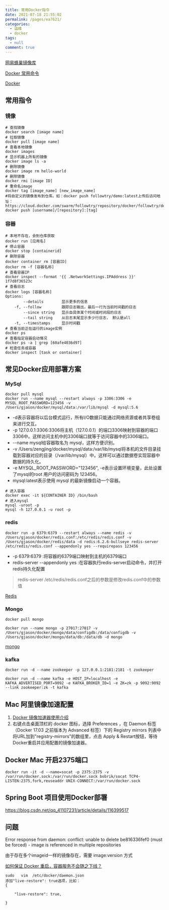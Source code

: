 ```yaml
---
title: 常用Docker指令
date: 2021-07-18 21:55:02
permalink: /pages/ea7621/
categories: 
  - 运维
  - docker
tags: 
  - null
comment: true
---
```

[网易蜂巢镜像库](https://c.163.com/hub#/m/home/)

[Docker 常用命令](http://www.cnblogs.com/HD/p/4806941.html)

[Docker](http://wiki.jikexueyuan.com/project/docker-technology-and-combat/)

## 常用指令

### 镜像

```shell
# 查找镜像
docker search [image name]
# 拉取镜像
docker pull [image name]
# 查看本地镜像
docker images
# 显示机器上所有的镜像
docker image ls -a  
# 删除镜像
docker image rm hello-world
# 删除镜像
docker rmi [image ID]
# 重命名image
docker tag [image_name] [new_image_name]
#将自定义的镜像发布到仓库。如：docker push followtry/demo:latest上传后访问地址：https://cloud.docker.com/swarm/followtry/repository/docker/followtry/demo/general
docker push [username]/[repository]:[tag] 
```

### 容器
```shell
# 本地不存在，会到仓库获取
docker run [应用名] 
# 停止容器
docker stop [containerid]
# 删除容器
docker container rm [容器ID]
docker rm -f [容器名称]
# 查看容器IP
docker inspect --format '{{ .NetworkSettings.IPAddress }}' 1f7d8f36523c
# 查看日志
docker logs [容器名称]
Options:
        --details        显示更多的信息
    -f, --follow         跟踪日志输出，最后一行为当前时间戳的日志
        --since string   显示自具体某个时间或时间段的日志
        --tail string    从日志末尾显示多少行日志， 默认是all
    -t, --timestamps     显示时间戳
# 查看当前正在运行的image实例
docker ps
# 查看指定容器启动情况
docker ps -a | grep [60afe4036d97]
# 检查任务或容器
docker inspect [task or container]   
```

## 常见Docker应用部署方案

### MySql

```
docker pull mysql
docker run --name mysql --restart always -p 3306:3306 -e MYSQL_ROOT_PASSWORD=123456 -v /Users/gjason/docker/mysql/data:/var/lib/mysql -d mysql:5.6
```
- -d表示容器将以后台模式运行，所有I/O数据只能通过网络资源或者共享卷组来进行交互。
- -p 127.0.0.1:3306:3306将主机（127.0.0.1）的端口3306映射到容器的端口3306中。这样访问主机中的3306端口就等于访问容器中的3306端口。
- --name mysql给容器取名为 mysql，这样方便识别。
-  -v /Users/zengjing/docker/mysql/data:/var/lib/mysql将本机的文件目录挂载到容器对应的目录（/var/lib/mysql）中。这样可以通过数据卷实现容器中数据的持久化。
-  -e MYSQL_ROOT_PASSWORD="123456", -e表示设置环境变量，此处设置了mysql的root 用户的访问密码为 123456。
-  mysql:latest表示使用 mysql 的最新镜像启动一个容器。

```
# 进入容器
docker exec -it ${CONTAINER ID} /bin/bash
# 进入mysql
mysql -uroot -p
mysql -h 127.0.0.1 -u root -p 
```


### redis

```shell
docker run -p 6379:6379 --restart always --name redis -v /Users/gjason/docker/redis.conf:/etc/redis/redis.conf -v /Users/gjason/docker/redis/data -d redis:6.2.6-bullseye redis-server /etc/redis/redis.conf --appendonly yes --requirepass 123456
```
- -p 6379:6379 :将容器的6379端口映射到主机的6379端口
- redis-server --appendonly yes :在容器执行redis-server启动命令，并打开redis持久化配置
> redis-server /etc/redis/redis.conf之后的参数是修改redis.conf中的参数值

[Redis](http://blog.csdn.net/zhywbp/article/details/76528500)

### Mongo


```
docker pull mongo

docker run --name mongo -p 27017:27017 -v /Users/gjason/docker/mongo/data/configdb:/data/configdb -v /Users/gjason/docker/mongo/data/db:/data/db -d mongo
```
[mongo](https://www.jianshu.com/p/2181b2e27021)

### kafka

```shell
docker run -d --name zookeeper -p 127.0.0.1:2181:2181 -t zookeeper

docker run -d --name kafka -e HOST_IP=localhost -e KAFKA_ADVERTISED_PORT=9092 -e KAFKA_BROKER_ID=1 -e ZK=zk -p 9092:9092 --link zookeeper:zk -t kafka 
```

## Mac 阿里镜像加速配置

1. [Docker 镜像加速器使用介绍](https://yq.aliyun.com/articles/29941)
2. 右键点击桌面顶栏的 docker 图标，选择 Preferences ，在 Daemon 标签（Docker 17.03 之前版本为 Advanced 标签）下的 Registry mirrors 列表中将URL加到"registry-mirrors"的数组里，点击 Apply & Restart按钮，等待Docker重启并应用配置的镜像加速器。

## Docker Mac 开启2375端口

```
docker run -it -d --name=socat -p 2375:2375 -v    /var/run/docker.sock:/var/run/docker.sock bobrik/socat TCP4-LISTEN:2375,fork,reuseaddr UNIX-CONNECT:/var/run/docker.sock
```

## Spring Boot 项目使用Docker部署

https://blog.csdn.net/qq_41107231/article/details/116399517

## 问题

Error response from daemon: conflict: unable to delete be816336fef0 (must be forced) - image is referenced in multiple repositories

由于存在多个imageid一样的镜像存在，需要 image:version 方式

<u>如何保证 Docker 重启，容器服务不会随之下线？</u>

```shell
sudo   vim  /etc/docker/daemon.json
添加"live-restore": true选项，比如：
{
   
    "live-restore": true,
		
}
```

